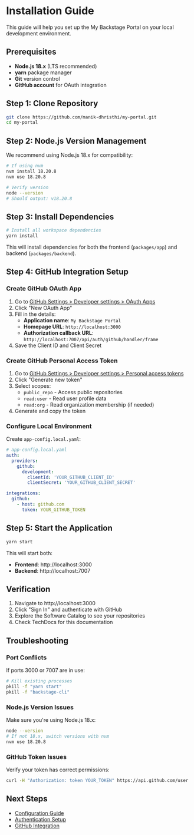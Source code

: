 # Installation Guide

This guide will help you set up the My Backstage Portal on your local development environment.

## Prerequisites

- **Node.js 18.x** (LTS recommended)
- **yarn** package manager
- **Git** version control
- **GitHub account** for OAuth integration

## Step 1: Clone Repository

```bash
git clone https://github.com/manik-dhristhi/my-portal.git
cd my-portal
```

## Step 2: Node.js Version Management

We recommend using Node.js 18.x for compatibility:

```bash
# If using nvm
nvm install 18.20.8
nvm use 18.20.8

# Verify version
node --version
# Should output: v18.20.8
```

## Step 3: Install Dependencies

```bash
# Install all workspace dependencies
yarn install
```

This will install dependencies for both the frontend (`packages/app`) and backend (`packages/backend`).

## Step 4: GitHub Integration Setup

### Create GitHub OAuth App

1. Go to [GitHub Settings > Developer settings > OAuth Apps](https://github.com/settings/developers)
2. Click "New OAuth App"
3. Fill in the details:
   - **Application name**: `My Backstage Portal`
   - **Homepage URL**: `http://localhost:3000`
   - **Authorization callback URL**: `http://localhost:7007/api/auth/github/handler/frame`
4. Save the Client ID and Client Secret

### Create GitHub Personal Access Token

1. Go to [GitHub Settings > Developer settings > Personal access tokens](https://github.com/settings/tokens)
2. Click "Generate new token"
3. Select scopes:
   - `public_repo` - Access public repositories
   - `read:user` - Read user profile data
   - `read:org` - Read organization membership (if needed)
4. Generate and copy the token

### Configure Local Environment

Create `app-config.local.yaml`:

```yaml
# app-config.local.yaml
auth:
  providers:
    github:
      development:
        clientId: 'YOUR_GITHUB_CLIENT_ID'
        clientSecret: 'YOUR_GITHUB_CLIENT_SECRET'

integrations:
  github:
    - host: github.com
      token: YOUR_GITHUB_TOKEN
```

## Step 5: Start the Application

```bash
yarn start
```

This will start both:
- **Frontend**: http://localhost:3000
- **Backend**: http://localhost:7007

## Verification

1. Navigate to http://localhost:3000
2. Click "Sign In" and authenticate with GitHub
3. Explore the Software Catalog to see your repositories
4. Check TechDocs for this documentation

## Troubleshooting

### Port Conflicts
If ports 3000 or 7007 are in use:
```bash
# Kill existing processes
pkill -f "yarn start"
pkill -f "backstage-cli"
```

### Node.js Version Issues
Make sure you're using Node.js 18.x:
```bash
node --version
# If not 18.x, switch versions with nvm
nvm use 18.20.8
```

### GitHub Token Issues
Verify your token has correct permissions:
```bash
curl -H "Authorization: token YOUR_TOKEN" https://api.github.com/user
```

## Next Steps

- [Configuration Guide](configuration.md)
- [Authentication Setup](authentication.md)
- [GitHub Integration](../features/github-integration.md)